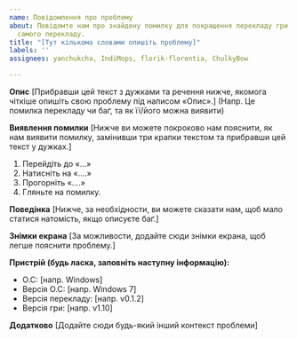 ```yaml
---
name: Повідомлення про проблему
about: Повідомте нам про знайдену помилку для покращення перекладу гри чи про проблему
  самого перекладу.
title: "[Тут кількома словами опишіть проблему]"
labels: ''
assignees: yanchukcha, IndiMops, florik-florentia, ChulkyBow

---
```


**Опис**
[Прибравши цей текст з дужками та речення нижче, якомога чіткіше опишіть свою проблему під написом «Опис».]
(Напр. Це помилка перекладу чи баґ, та як її/його можна виявити)

**Виявлення помилки**
[Нижче ви можете покроково нам пояснити, як нам виявити помилку, замінивши три крапки текстом та прибравши цей текст у дужках.]

1. Перейдіть до «...»
2. Натисніть на «....»
3. Прогорніть «....»
4. Гляньте на помилку.

**Поведінка**
[Нижче, за необхідности, ви можете сказати нам, щоб мало статися натомість, якщо описуєте баґ.]

**Знімки екрана**
[За можливости, додайте сюди знімки екрана, щоб легше пояснити проблему.]

**Пристрій (будь ласка, заповніть наступну інформацію):**
 - О.С: [напр. Windows]
 - Версія О.С: [напр. Windows 7]
 - Версія перекладу: [напр. v0.1.2]
 - Версія гри: [напр. v1.10]

**Додатково**
[Додайте сюди будь-який інший контекст проблеми]
